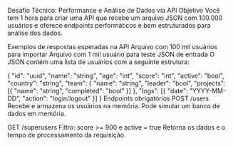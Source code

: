 Desafio Técnico: Performance e Análise de Dados via API
Objetivo
Você tem 1 hora para criar uma API que recebe um arquivo JSON com 100.000 usuários e oferece endpoints performáticos e bem estruturados para análise dos dados.

Exemplos de respostas esperadas na API
Arquivo com 100 mil usuários para importar
Arquivo com 1 mil usuário para teste
JSON de entrada
O JSON contém uma lista de usuários com a seguinte estrutura:

{
  "id": "uuid",
  "name": "string",
  "age": "int",
  "score": "int",
  "active": "bool",
  "country": "string",
  "team": {
    "name": "string",
    "leader": "bool",
    "projects": [{ "name": "string", "completed": "bool" }]
  },
  "logs": [{ "date": "YYYY-MM-DD", "action": "login/logout" }]
}
Endpoints obrigatórios
POST /users
Recebe e armazena os usuários na memória. Pode simular um banco de dados em memória.

GET /superusers
Filtro: score >= 900 e active = true
Retorna os dados e o tempo de processamento da requisição.
